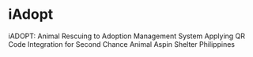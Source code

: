 # iAdopt
iADOPT: Animal Rescuing to Adoption Management System Applying QR Code Integration for Second Chance Animal Aspin Shelter Philippines

